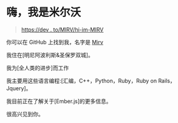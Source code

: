 # 嗨，我是米尔沃

> [https://dev . to/MIRV/hi-im-MIRV](https://dev.to/mirv/hi-im-mirv)

你可以在 GitHub 上找到我，名字是 [Mirv](https://github.com/Mirv)

我住在[明尼阿波利斯&圣保罗双城]。

我为[全人类的进步]而工作

我主要用这些语言编程:[汇编，C++，Python，Ruby，Ruby on Rails，Jquery]。

我目前正在了解关于[Ember.js]的更多信息。

很高兴见到你。